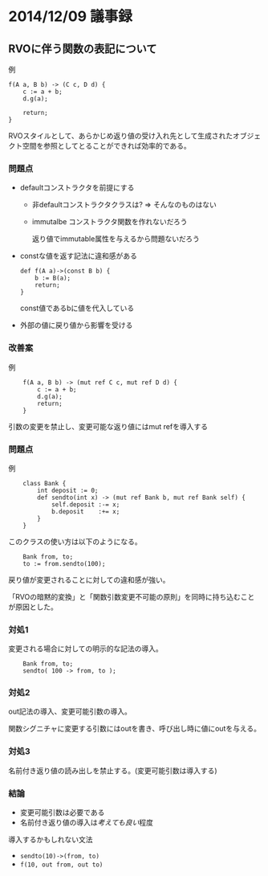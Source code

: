 # 2014/12/09 議事録

## RVOに伴う関数の表記について

例

    f(A a, B b) -> (C c, D d) {
        c := a + b;
        d.g(a);

        return;
    }

RVOスタイルとして、あらかじめ返り値の受け入れ先として生成されたオブジェクト空間を参照としてとることができれば効率的である。

### 問題点
+ defaultコンストラクタを前提にする

  - 非defaultコンストラクタクラスは? => そんなのものはない
  - immutalbe コンストラクタ関数を作れないだろう

    返り値でimmutable属性を与えるから問題ないだろう

+ constな値を返す記法に違和感がある
    ```
    def f(A a)->(const B b) {
        b := B(a);
        return;
    }
    ```
  const値であるbに値を代入している

+ 外部の値に戻り値から影響を受ける

### 改善案

例

```
    f(A a, B b) -> (mut ref C c, mut ref D d) {
        c := a + b;
        d.g(a);
        return;
    }
```
引数の変更を禁止し、変更可能な返り値にはmut refを導入する

### 問題点

例
```
    class Bank {
        int deposit := 0;
        def sendto(int x) -> (mut ref Bank b, mut ref Bank self) {
            self.deposit :-= x;
            b.deposit    :+= x;
        }
    }
```

このクラスの使い方は以下のようになる。
```
    Bank from, to;
    to := from.sendto(100);
```
戻り値が変更されることに対しての違和感が強い。

「RVOの暗黙的変換」と「関数引数変更不可能の原則」を同時に持ち込むことが原因とした。

### 対処1

変更される場合に対しての明示的な記法の導入。
```
    Bank from, to;
    sendto( 100 -> from, to );
```

### 対処2

out記法の導入、変更可能引数の導入。

関数シグニチャに変更する引数にはoutを書き、呼び出し時に値にoutを与える。

### 対処3

名前付き返り値の読み出しを禁止する。(変更可能引数は導入する)

### 結論

+ 変更可能引数は必要である
+ 名前付き返り値の導入は*考えても良い*程度

導入するかもしれない文法
+ `sendto(10)->(from, to)`
+ `f(10, out from, out to)`
